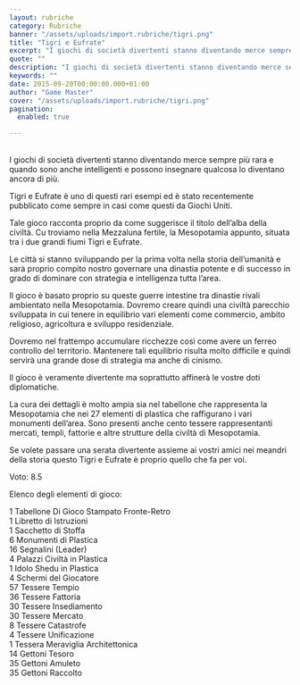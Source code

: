 ```yaml
---
layout: rubriche
category: Rubriche
banner: "/assets/uploads/import.rubriche/tigri.png"
title: "Tigri e Eufrate"
excerpt: "I giochi di società divertenti stanno diventando merce sempre più rara e quando sono anche intelligenti e possono insegnare qualcosa lo diventano ancora di più. Tigri e Eufrate è uno di questi rari esempi ed è stato recentemente pubblicato come sempre in casi come questi da Giochi Uniti. Tale gioco racconta proprio da come suggerisce [&hellip"
quote: ""
description: "I giochi di società divertenti stanno diventando merce sempre più rara e quando sono anche intelligenti e possono insegnare qualcosa lo diventano ancora di più. Tigri e Eufrate è uno di questi rari esempi ed è stato recentemente pubblicato come sempre in casi come questi da Giochi Uniti. Tale gioco racconta proprio da come suggerisce [&hellip"
keywords: ""
date: 2015-09-20T00:00:00.000+01:00
author: "Game Master"
cover: "/assets/uploads/import.rubriche/tigri.png"
pagination:
  enabled: true

---
```


[](https://hotmc.com/wp-content/uploads/2015/09/tigri.png)  
I giochi di società divertenti stanno diventando merce sempre più rara e quando sono anche intelligenti e possono insegnare qualcosa lo diventano ancora di più.

Tigri e Eufrate è uno di questi rari esempi ed è stato recentemente pubblicato come sempre in casi come questi da Giochi Uniti.

Tale gioco racconta proprio da come suggerisce il titolo dell’alba della civiltà. Cu troviamo nella Mezzaluna fertile, la Mesopotamia appunto, situata tra i due grandi fiumi Tigri e Eufrate.

Le città si stanno sviluppando per la prima volta nella storia dell’umanità e sarà proprio compito nostro governare una dinastia potente e di successo in grado di dominare con strategia e intelligenza tutta l’area.

Il gioco è basato proprio su queste guerre intestine tra dinastie rivali ambientato nella Mesopotamia. Dovremo creare quindi una civiltà parecchio sviluppata in cui tenere in equilibrio vari elementi come commercio, ambito religioso, agricoltura e sviluppo residenziale.

Dovremo nel frattempo accumulare ricchezze così come avere un ferreo controllo del territorio. Mantenere tali equilibrio risulta molto difficile e quindi servirà una grande dose di strategia ma anche di cinismo.

Il gioco è veramente divertente ma soprattutto affinerà le vostre doti diplomatiche.

La cura dei dettagli è molto ampia sia nel tabellone che rappresenta la Mesopotamia che nei 27 elementi di plastica che raffigurano i vari monumenti dell’area. Sono presenti anche cento tessere rappresentanti mercati, templi, fattorie e altre strutture della civiltà di Mesopotamia.

Se volete passare una serata divertente assieme ai vostri amici nei meandri della storia questo Tigri e Eufrate è proprio quello che fa per voi.

Voto: 8.5

Elenco degli elementi di gioco:

1 Tabellone Di Gioco Stampato Fronte-Retro  
1 Libretto di Istruzioni  
1 Sacchetto di Stoffa  
6 Monumenti di Plastica  
16 Segnalini (Leader)  
4 Palazzi Civiltà in Plastica  
1 Idolo Shedu in Plastica  
4 Schermi del Giocatore  
57 Tessere Tempio  
36 Tessere Fattoria  
30 Tessere Insediamento  
30 Tessere Mercato  
8 Tessere Catastrofe  
4 Tessere Unificazione  
1 Tessera Meraviglia Architettonica  
14 Gettoni Tesoro  
35 Gettoni Amuleto  
35 Gettoni Raccolto